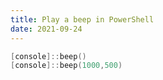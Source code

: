 ```yaml
---
title: Play a beep in PowerShell
date: 2021-09-24
---
```


```powershell
[console]::beep()
[console]::beep(1000,500)
```
